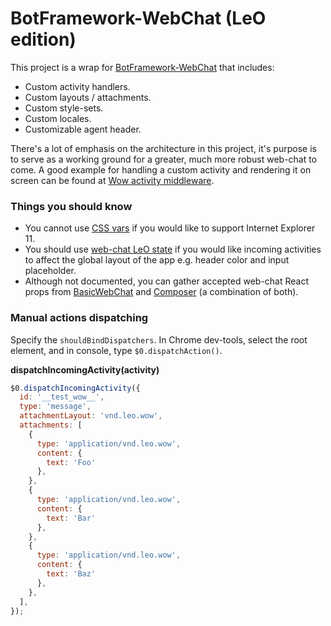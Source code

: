 # BotFramework-WebChat (LeO edition)

This project is a wrap for [BotFramework-WebChat](https://github.com/microsoft/BotFramework-WebChat) that includes:

- Custom activity handlers.
- Custom layouts / attachments.
- Custom style-sets.
- Custom locales.
- Customizable agent header.

There's a lot of emphasis on the architecture in this project, it's purpose is to serve as a working ground for a greater, much more robust web-chat to come. A good example for handling a custom activity and rendering it on screen can be found at [Wow activity middleware](./src/activityMiddleware/wowActivityMiddleware.js).

### Things you should know

- You cannot use [CSS vars](https://developer.mozilla.org/en-US/docs/Web/CSS/Using_CSS_custom_properties) if you would like to support Internet Explorer 11.
- You should use [web-chat LeO state](./src/wcLeoState.js) if you would like incoming activities to affect the global layout of the app e.g. header color and input placeholder.
- Although not documented, you can gather accepted web-chat React props from [BasicWebChat](https://github.com/microsoft/BotFramework-WebChat/blob/1470e08466760db92ee1a8ac80a5b0236b5b35ee/packages/component/src/BasicWebChat.js#L180) and [Composer](https://github.com/microsoft/BotFramework-WebChat/blob/1470e08466760db92ee1a8ac80a5b0236b5b35ee/packages/component/src/Composer.js#L348) (a combination of both).

### Manual actions dispatching

Specify the `shouldBindDispatchers`. In Chrome dev-tools, select the root element, and in console, type `$0.dispatchAction()`.

**dispatchIncomingActivity(activity)**

```js
$0.dispatchIncomingActivity({
  id: '__test_wow__',
  type: 'message',
  attachmentLayout: 'vnd.leo.wow',
  attachments: [
    {
      type: 'application/vnd.leo.wow',
      content: {
        text: 'Foo'
      },
    },
    {
      type: 'application/vnd.leo.wow',
      content: {
        text: 'Bar'
      },
    },
    {
      type: 'application/vnd.leo.wow',
      content: {
        text: 'Baz'
      },
    },
  ],
});
```
